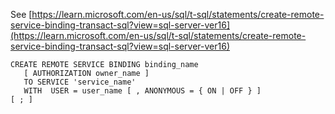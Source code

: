 See [https://learn.microsoft.com/en-us/sql/t-sql/statements/create-remote-service-binding-transact-sql?view=sql-server-ver16](https://learn.microsoft.com/en-us/sql/t-sql/statements/create-remote-service-binding-transact-sql?view=sql-server-ver16)
```
CREATE REMOTE SERVICE BINDING binding_name   
   [ AUTHORIZATION owner_name ]   
   TO SERVICE 'service_name'   
   WITH  USER = user_name [ , ANONYMOUS = { ON | OFF } ]  
[ ; ]
```
